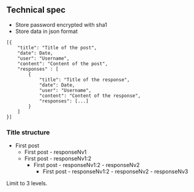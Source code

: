 ## Technical spec

- Store password encrypted with sha1
- Store data in json format

```
[{
    "title": "Title of the post",
    "date": Date,
    "user": "Username",
    "content": "Content of the post",
    "responses" : [
        {
            "title": "Title of the response",
            "date": Date,
            "user": "Username",
            "content": "Content of the response",
            "responses": [...]
        }
    ]
}]

```

### Title structure

- First post
    - First post - responseNv1
    - First post - responseNv1:2
        - First post - responseNv1:2 - responseNv2
            - First post - responseNv1:2 - responseNv2 - responseNv3
            
 Limit to 3 levels.